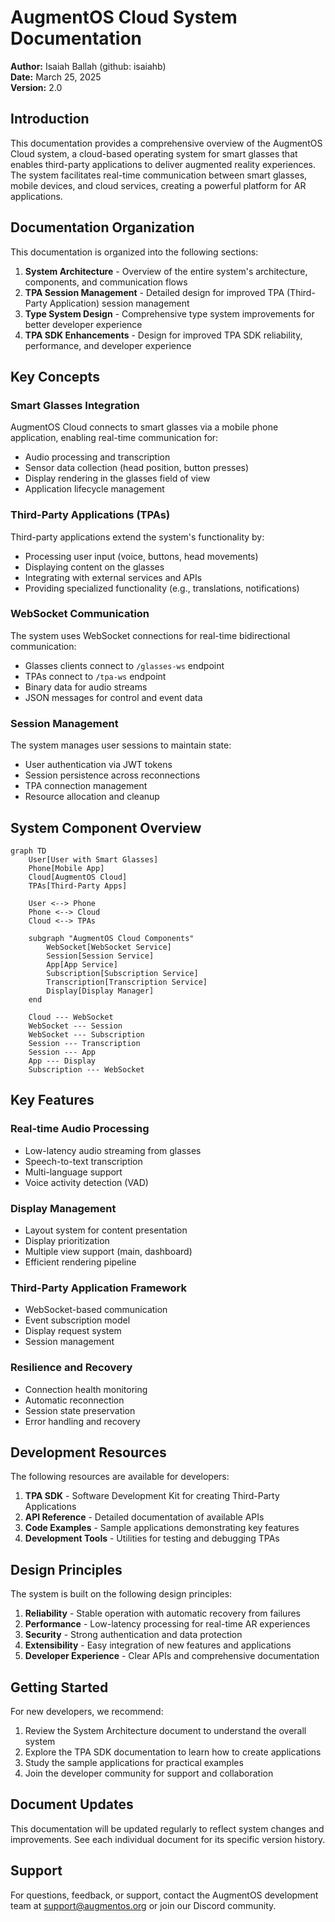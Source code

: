 # AugmentOS Cloud System Documentation

**Author:** Isaiah Ballah (github: isaiahb)  
**Date:** March 25, 2025  
**Version:** 2.0  

## Introduction

This documentation provides a comprehensive overview of the AugmentOS Cloud system, a cloud-based operating system for smart glasses that enables third-party applications to deliver augmented reality experiences. The system facilitates real-time communication between smart glasses, mobile devices, and cloud services, creating a powerful platform for AR applications.

## Documentation Organization

This documentation is organized into the following sections:

1. **System Architecture** - Overview of the entire system's architecture, components, and communication flows
2. **TPA Session Management** - Detailed design for improved TPA (Third-Party Application) session management
3. **Type System Design** - Comprehensive type system improvements for better developer experience
4. **TPA SDK Enhancements** - Design for improved TPA SDK reliability, performance, and developer experience

## Key Concepts

### Smart Glasses Integration

AugmentOS Cloud connects to smart glasses via a mobile phone application, enabling real-time communication for:
- Audio processing and transcription
- Sensor data collection (head position, button presses)
- Display rendering in the glasses field of view
- Application lifecycle management

### Third-Party Applications (TPAs)

Third-party applications extend the system's functionality by:
- Processing user input (voice, buttons, head movements)
- Displaying content on the glasses
- Integrating with external services and APIs
- Providing specialized functionality (e.g., translations, notifications)

### WebSocket Communication

The system uses WebSocket connections for real-time bidirectional communication:
- Glasses clients connect to `/glasses-ws` endpoint
- TPAs connect to `/tpa-ws` endpoint
- Binary data for audio streams
- JSON messages for control and event data

### Session Management

The system manages user sessions to maintain state:
- User authentication via JWT tokens
- Session persistence across reconnections
- TPA connection management
- Resource allocation and cleanup

## System Component Overview

```mermaid
graph TD
    User[User with Smart Glasses]
    Phone[Mobile App]
    Cloud[AugmentOS Cloud]
    TPAs[Third-Party Apps]
    
    User <--> Phone
    Phone <--> Cloud
    Cloud <--> TPAs
    
    subgraph "AugmentOS Cloud Components"
        WebSocket[WebSocket Service]
        Session[Session Service]
        App[App Service]
        Subscription[Subscription Service]
        Transcription[Transcription Service]
        Display[Display Manager]
    end
    
    Cloud --- WebSocket
    WebSocket --- Session
    WebSocket --- Subscription
    Session --- Transcription
    Session --- App
    App --- Display
    Subscription --- WebSocket
```

## Key Features

### Real-time Audio Processing

- Low-latency audio streaming from glasses
- Speech-to-text transcription
- Multi-language support
- Voice activity detection (VAD)

### Display Management

- Layout system for content presentation
- Display prioritization
- Multiple view support (main, dashboard)
- Efficient rendering pipeline

### Third-Party Application Framework

- WebSocket-based communication
- Event subscription model
- Display request system
- Session management

### Resilience and Recovery

- Connection health monitoring
- Automatic reconnection
- Session state preservation
- Error handling and recovery

## Development Resources

The following resources are available for developers:

1. **TPA SDK** - Software Development Kit for creating Third-Party Applications
2. **API Reference** - Detailed documentation of available APIs
3. **Code Examples** - Sample applications demonstrating key features
4. **Development Tools** - Utilities for testing and debugging TPAs

## Design Principles

The system is built on the following design principles:

1. **Reliability** - Stable operation with automatic recovery from failures
2. **Performance** - Low-latency processing for real-time AR experiences
3. **Security** - Strong authentication and data protection
4. **Extensibility** - Easy integration of new features and applications
5. **Developer Experience** - Clear APIs and comprehensive documentation

## Getting Started

For new developers, we recommend:

1. Review the System Architecture document to understand the overall system
2. Explore the TPA SDK documentation to learn how to create applications
3. Study the sample applications for practical examples
4. Join the developer community for support and collaboration

## Document Updates

This documentation will be updated regularly to reflect system changes and improvements. See each individual document for its specific version history.

## Support

For questions, feedback, or support, contact the AugmentOS development team at support@augmentos.org or join our Discord community.